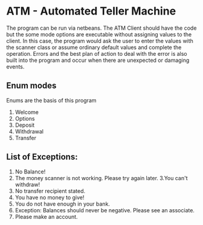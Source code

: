 
# ATM - Automated Teller Machine
The program can be run via netbeans. The ATM Client should have the code but the some mode options are executable without assigning values to the client. In this case, the program would ask the user to enter the values with the scanner class or assume ordinary default values and complete the operation. Errors and the best plan of action to deal with the error is also built into the program and occur when there are unexpected or damaging events. 



## Enum modes
Enums are the basis of this program
1. Welcome
2. Options
3. Deposit 
4. Withdrawal 
5. Transfer

## List of Exceptions:
1. No Balance!
2. The money scanner is not working. Please try again later.
3.You can't withdraw!
4. No transfer recipient stated.
5. You have no money to give!
6. You do not have enough in your bank.
7. Exception: Balances should never be negative. Please see an associate.
8. Please make an account.
